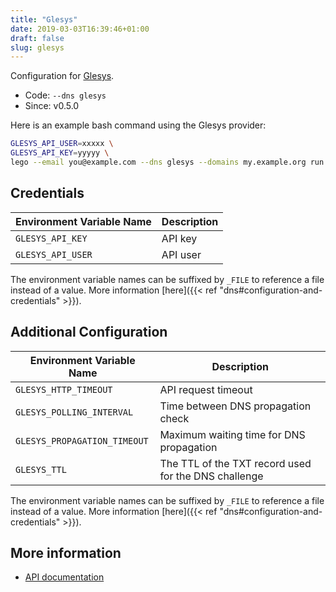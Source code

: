 ```yaml
---
title: "Glesys"
date: 2019-03-03T16:39:46+01:00
draft: false
slug: glesys
---
```


<!-- THIS DOCUMENTATION IS AUTO-GENERATED. PLEASE DO NOT EDIT. -->
<!-- providers/dns/glesys/glesys.toml -->
<!-- THIS DOCUMENTATION IS AUTO-GENERATED. PLEASE DO NOT EDIT. -->


Configuration for [Glesys](https://glesys.com/).


<!--more-->

- Code: `--dns glesys`
- Since: v0.5.0


Here is an example bash command using the Glesys provider:

```bash
GLESYS_API_USER=xxxxx \
GLESYS_API_KEY=yyyyy \
lego --email you@example.com --dns glesys --domains my.example.org run
```




## Credentials

| Environment Variable Name | Description |
|-----------------------|-------------|
| `GLESYS_API_KEY` | API key |
| `GLESYS_API_USER` | API user |

The environment variable names can be suffixed by `_FILE` to reference a file instead of a value.
More information [here]({{< ref "dns#configuration-and-credentials" >}}).


## Additional Configuration

| Environment Variable Name | Description |
|--------------------------------|-------------|
| `GLESYS_HTTP_TIMEOUT` | API request timeout |
| `GLESYS_POLLING_INTERVAL` | Time between DNS propagation check |
| `GLESYS_PROPAGATION_TIMEOUT` | Maximum waiting time for DNS propagation |
| `GLESYS_TTL` | The TTL of the TXT record used for the DNS challenge |

The environment variable names can be suffixed by `_FILE` to reference a file instead of a value.
More information [here]({{< ref "dns#configuration-and-credentials" >}}).




## More information

- [API documentation](https://github.com/GleSYS/API/wiki/API-Documentation)

<!-- THIS DOCUMENTATION IS AUTO-GENERATED. PLEASE DO NOT EDIT. -->
<!-- providers/dns/glesys/glesys.toml -->
<!-- THIS DOCUMENTATION IS AUTO-GENERATED. PLEASE DO NOT EDIT. -->
